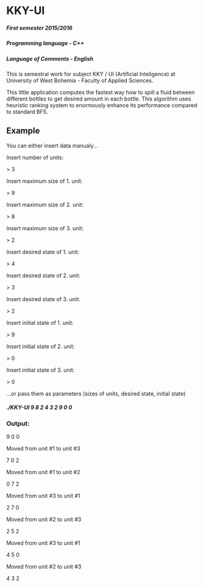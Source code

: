 # KKY-UI

##### First semester 2015/2016
##### Programming language - C++
##### Language of Comments - English

This is semestral work for subject KKY / UI (Artificial Inteligence) at University of West Bohemia - Faculty of Applied Sciences.

This little application computes the fastest way how to spill a fluid between different bottles to get desired amount in each bottle.
This algorithm uses heuristic ranking system to enormously enhance its performance compared to standard BFS.

## Example

You can either insert data manualy...

Insert number of units:

\> 3

Insert maximum size of 1. unit:

\> 9

Insert maximum size of 2. unit:

\> 8

Insert maximum size of 3. unit:

\> 2

Insert desired state of 1. unit:

\> 4

Insert desired state of 2. unit:

\> 3

Insert desired state of 3. unit:

\> 2

Insert initial state of 1. unit:

\> 9

Insert initial state of 2. unit:

\> 0

Insert initial state of 3. unit:

\> 0

...or pass them as parameters (sizes of units, desired state, initial state)

##### ./KKY-UI 9 8 2 4 3 2 9 0 0

### Output:
 
 9 0 0
 
Moved from unit #1 to unit #3

 7 0 2
 
Moved from unit #1 to unit #2

 0 7 2
 
Moved from unit #3 to unit #1

 2 7 0
 
Moved from unit #2 to unit #3

 2 5 2
 
Moved from unit #3 to unit #1

 4 5 0
 
Moved from unit #2 to unit #3

 4 3 2
